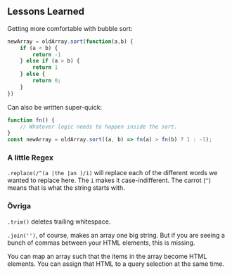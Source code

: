 ## Lessons Learned

Getting more comfortable with bubble sort:
```javascript
newArray = oldArray.sort(function(a,b) {
    if (a < b) {
        return -1
    } else if (a > b) {
        return 1
    } else {
        return 0;
    }
})
```
Can also be written super-quick:
```javascript
function fn() {
    // Whatever logic needs to happen inside the sort.
}
const newArray = oldArray.sort((a, b) => fn(a) > fn(b) ? 1 : -1);
```

### A little Regex
`.replace(/^(a |the |an )/i)` will replace each of the different words we wanted to replace here. The `i` makes it case-indifferent. The carrot (`^`) means that is what the string starts with.

### Övriga

`.trim()` deletes trailing whitespace.

`.join('')`, of course, makes an array one big string. But if you are seeing a bunch of commas between your HTML elements, this is missing.

You can map an array such that the items in the array become HTML elements. You can assign that HTML to a query selection at the same time.